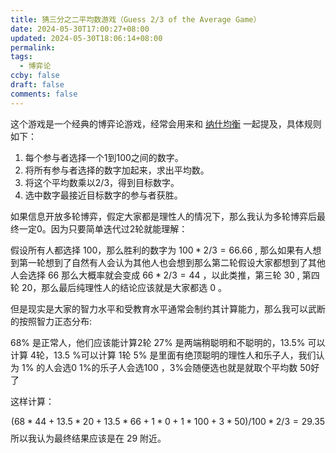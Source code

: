 ```yaml
---
title: 猜三分之二平均数游戏（Guess 2/3 of the Average Game）
date: 2024-05-30T17:00:27+08:00
updated: 2024-05-30T18:06:14+08:00
permalink: 
tags:
  - 博弈论
ccby: false
draft: false
comments: false
---
```

这个游戏是一个经典的博弈论游戏，经常会用来和 [纳什均衡](纳什均衡.md) 一起提及，具体规则如下：

1. 每个参与者选择一个1到100之间的数字。
2. 将所有参与者选择的数字加起来，求出平均数。
3. 将这个平均数乘以2/3，得到目标数字。
4. 选中数字最接近目标数字的参与者获胜。

如果信息开放多轮博弈，假定大家都是理性人的情况下，那么我认为多轮博弈后最终一定0。因为只要简单迭代过2轮就能理解：

假设所有人都选择 $100$，那么胜利的数字为 $100*2/3=66.66$ , 那么如果有人想到第一轮想到了自然有人会认为其他人也会想到那么第二轮假设大家都想到了其他人会选择 $66$ 那么大概率就会变成  $66*2/3=44$ ，以此类推，第三轮 $30$ , 第四轮 $20$，那么最后纯理性人的结论应该就是大家都选 $0$ 。

但是现实是大家的智力水平和受教育水平通常会制约其计算能力，那么我可以武断的按照智力正态分布:

68% 是正常人，他们应该能计算2轮
27% 是两端稍聪明和不聪明的，13.5% 可以计算 4轮，13.5 %可以计算 1轮
5% 是里面有绝顶聪明的理性人和乐子人，我们认为 1% 的人会选0 1%的乐子人会选100 ，3%会随便选也就是就取个平均数 50好了

这样计算：

$$ (68*44 + 13.5*20+13.5*66+1*0+1*100+3*50)/100*2/3 = 29.35$$
所以我认为最终结果应该是在 29 附近。